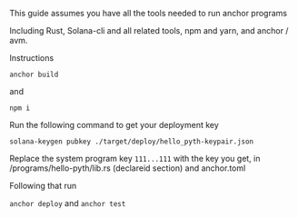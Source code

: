 This guide assumes you have all the tools needed to run anchor programs 

Including Rust, Solana-cli and all related tools, npm and yarn, and anchor / avm.

Instructions 

`anchor build`

and 

`npm i`

Run the following command to get your deployment key 

`solana-keygen pubkey ./target/deploy/hello_pyth-keypair.json`

Replace the system program key `111...111` with the key you get, in /programs/hello-pyth/lib.rs (declareid section)
and anchor.toml 

Following that run 

`anchor deploy` and `anchor test`

